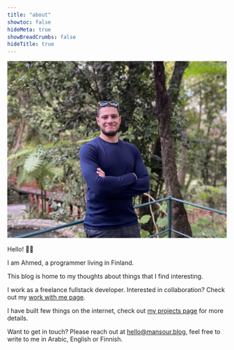 ```yaml
---
title: "about"
showtoc: false
hideMeta: true
showBreadCrumbs: false
hideTitle: true
---
```


![A picture of Ahmed.](./about.jpg#center)

Hello! 👋🏽

I am Ahmed, a programmer living in Finland.

This blog is home to my thoughts about things that I find interesting.

I work as a freelance fullstack developer. Interested in collaboration? Check out my [work with me page](/work-with-me).

I have built few things on the internet, check out [my projects page](/projects) for more details.

Want to get in touch? Please reach out at hello@mansour.blog, feel free to write to me in Arabic, English or Finnish.